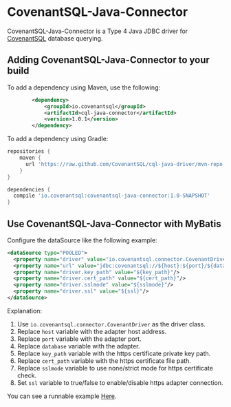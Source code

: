 # CovenantSQL-Java-Connector

CovenantSQL-Java-Connector is a Type 4 Java JDBC driver for [CovenantSQL](https://covenantsql.io) database querying.

## Adding CovenantSQL-Java-Connector to your build 

To add a dependency using Maven, use the following:

```xml
        <dependency>
            <groupId>io.covenantsql</groupId>
            <artifactId>cql-java-connector</artifactId>
            <version>1.0.1</version>
        </dependency>
```

To add a dependency using Gradle:

```gradle
repositories {
    maven {
      url 'https://raw.github.com/CovenantSQL/cql-java-driver/mvn-repo'
    }
}

dependencies {
  compile 'io.covenantsql:covenantsql-java-connector:1.0-SNAPSHOT'
}
```

## Use CovenantSQL-Java-Connector with MyBatis

Configure the dataSource like the following example:

```xml
<dataSource type="POOLED">
  <property name="driver" value="io.covenantsql.connector.CovenantDriver"/>
  <property name="url" value="jdbc:covenantsql://${host}:${port}/${database}"/>
  <property name="driver.key_path" value="${key_path}"/>
  <property name="driver.cert_path" value="${cert_path}"/>
  <property name="driver.sslmode" value="${sslmode}"/>
  <property name="driver.ssl" value="${ssl}"/>
</dataSource>
```

Explanation:
 1. Use `io.covenantsql.connector.CovenantDriver` as the driver class.
 2. Replace `host` variable with the adapter host address.
 3. Replace `port` variable with the adapter port.
 4. Replace `database` variable with the adapter.
 5. Replace `key_path` variable with the https certificate private key path.
 6. Replace `cert_path` variable with the https certificate file path.
 7. Replace `sslmode` variable to use none/strict mode for https certificate check.
 8. Set `ssl` variable to true/false to enable/disable https adapter connection.
 
You can see a runnable example [Here](./example/src/main/java/io/covenantsql/connector/example/mybatis).   
